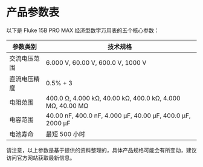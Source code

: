 # 产品参数表

以下是 Fluke 15B PRO MAX 经济型数字万用表的五个核心参数：

| 参数类别       | 技术规格                                                                 |
|----------------|---------------------------------------------------------------------------|
| 交流电压范围   | 6.000 V, 60.00 V, 600.0 V, 1000 V                                         |
| 直流电压精度   | 0.5% + 3                                                                  |
| 电阻范围       | 400.0 Ω, 4.000 kΩ, 40.00 kΩ, 400.0 kΩ, 4.000 MΩ, 40.00 MΩ                 |
| 电容范围       | 40.00 nF, 400.0 nF, 4.000 μF, 40.00 μF, 400.0 μF, 2000 μF                 |
| 电池寿命       | 最短 500 小时                                                            |

请注意，以上参数是基于提供的资料整理的，具体产品规格可能会有所变动，建议访问官方网站获取最新信息。